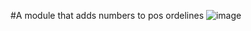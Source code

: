 #A module that adds numbers to pos ordelines
![image](https://github.com/user-attachments/assets/14251301-36a0-4685-ac2a-a0960a2e764f)
